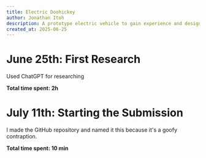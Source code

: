 ```yaml
---
title: Electric Doohickey
author: Jonathan Itoh
description: A prototype electric vehicle to gain experience and design an electric system for an ethanol-electric hybrid I want to build in the future. It's an array of 20 Nissan Leaf batteries managed by a BMS to power a 12kW hub motor (or a temporary hoverboard motor).
created_at: 2025-06-25
---
```


# June 25th: First Research

Used ChatGPT for researching 

**Total time spent: 2h**



# July 11th: Starting the Submission

I made the GitHub repository and named it this because it's a goofy contraption.

**Total time spent: 10 min**
